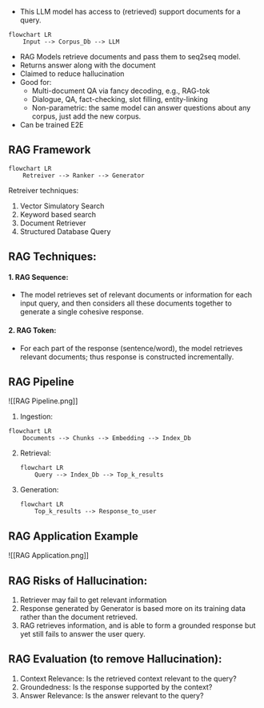 
- This LLM model has access to (retrieved) support documents for a query.

```mermaid
flowchart LR
	Input --> Corpus_Db --> LLM
```

- RAG Models retrieve documents and pass them to seq2seq model.
- Returns answer along with the document
- Claimed to reduce hallucination
- Good for:
	- Multi-document QA via fancy decoding, e.g., RAG-tok
	- Dialogue, QA, fact-checking, slot filling, entity-linking
	- Non-parametric: the same model can answer questions about any corpus, just add the new corpus.
- Can be trained E2E


## RAG Framework

```mermaid
flowchart LR
	Retreiver --> Ranker --> Generator
```


Retreiver techniques:
1. Vector Simulatory Search
2. Keyword based search
3. Document Retriever
4. Structured Database Query


## RAG Techniques:
#### 1. RAG Sequence:
- The model retrieves set of relevant documents or information for each input query, and then considers all these documents together to generate a single cohesive response.

#### 2. RAG Token:
- For each part of the response (sentence/word), the model retrieves relevant documents; thus response is constructed incrementally.





## RAG Pipeline

 ![[RAG Pipeline.png]]
1. Ingestion:
```mermaid
flowchart LR
	Documents --> Chunks --> Embedding --> Index_Db
```
2. Retrieval:
	```mermaid
	flowchart LR
		Query --> Index_Db --> Top_k_results
	```
3. Generation:
	```mermaid
	flowchart LR
		Top_k_results --> Response_to_user
	```

## RAG Application Example

![[RAG Application.png]]

## RAG Risks of Hallucination:
1. Retriever may fail to get relevant information
2. Response generated by Generator is based more on its training data rather than the document retrieved.
3. RAG retrieves information, and is able to form a grounded response but yet still fails to answer the user query.


## RAG Evaluation (to remove Hallucination):

1. Context Relevance: Is the retrieved context relevant to the query?
2. Groundedness: Is the response supported by the context?
3. Answer Relevance: Is the answer relevant to the query?

